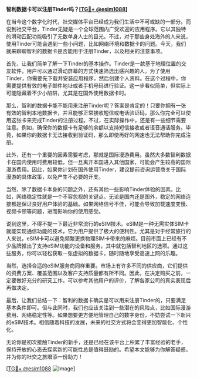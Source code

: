**智利数据卡可以注册Tinder吗？[[TG💪+ @esim1088](https://t.me/s/esim1088)]**

在当今这个数字化时代，社交媒体平台已经成为我们生活中不可或缺的一部分。而说到社交平台，Tinder无疑是一个全球范围内广受欢迎的应用程序。它以其独特的滑动匹配功能吸引了无数单身人士的目光。不过，对于那些身处海外的人来说，使用Tinder可能会遇到一些小问题，比如网络环境和数据卡的问题。今天，我们就来聊聊智利的数据卡是否能用于注册Tinder，以及相关的注意事项。

首先，让我们简单了解一下Tinder的基本操作。Tinder是一款基于地理位置的交友软件，用户可以通过滑动屏幕的方式快速筛选出感兴趣的人。为了使用Tinder，你需要先下载并安装应用程序，然后创建个人资料。在这个过程中，你需要提供有效的电子邮件地址或者手机号码进行验证。这一步看似简单，但实际上可能隐藏着不少小陷阱，尤其是在国外使用数据卡时。

那么，智利的数据卡能不能用来注册Tinder呢？答案是肯定的！只要你拥有一张有效的智利本地数据卡，并且能够正常接收短信或电话验证码，那么你完全可以使用这张卡来完成Tinder的注册过程。不过，在实际操作中，还是有一些细节需要注意。例如，确保你的数据卡有足够的余额以支持短信接收或者语音通话服务。毕竟，如果你的数据卡无法接收到验证码，那么即使再好的网速也无法帮助你完成注册。

此外，还有一个重要的因素需要考虑，那就是国际漫游费用。虽然大多数智利数据卡在国内使用时费用较低，但一旦离开本国进入其他国家，可能会产生较高的国际漫游费用。因此，如果你计划在国外使用Tinder，建议提前咨询运营商关于国际漫游的具体政策，以免产生不必要的开支。

当然，除了数据卡本身的问题之外，还有其他一些影响Tinder体验的因素。比如，网络稳定性就是一个不容忽视的关键点。无论是国内还是国外，稳定的网络连接都是保证良好用户体验的基础。如果网络信号不佳，可能会导致加载速度变慢、视频卡顿等问题，进而影响你的使用感受。

说到这里，不得不提一下最近非常流行的eSIM技术。eSIM是一种无需实体SIM卡就能实现通信功能的技术，它为用户提供了极大的便利性。尤其是对于经常旅行的人来说，eSIM卡可以避免频繁更换物理SIM卡带来的麻烦。目前市面上已经有不少品牌推出了支持eSIM功能的设备和服务，其中就包括智利地区的选项。通过这些服务，你可以轻松获取一张虚拟的数据卡，随时随地享受高速上网的乐趣。

当然，选择合适的eSIM服务商同样重要。市场上有许多不同的供应商，它们提供的资费方案、覆盖范围以及客户支持质量都有所不同。因此，在决定购买之前，一定要做好充分的研究工作。可以参考其他用户的评价，了解各家公司的真实表现后再做决定。

最后，让我们总结一下：智利的数据卡确实是可以用来注册Tinder的，只要满足基本条件即可。但与此同时，我们也应该关注到一些潜在的风险点，比如国际漫游费用、网络稳定性等。如果想要更方便地管理自己的数字身份，不妨尝试一下新兴的eSIM技术。相信随着科技的发展，未来的社交方式将会变得更加智能化、个性化。

无论你是初次接触Tinder的新手，还是已经在该平台上积累了丰富经验的老手，保持开放的心态去探索新的可能性总是值得鼓励的。希望本文能够为你解答疑惑，并为你的社交之旅增添一份助力！

[[TG💪+ @esim1088](https://t.me/s/esim1088) ![Image](https://i.postimg.cc/4NQfJmqS/Snipaste-2025-05-13-00-14-12.png)]